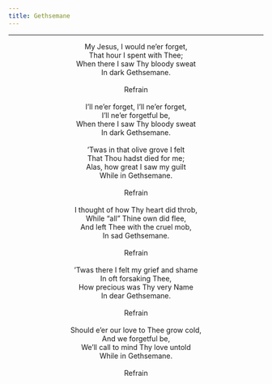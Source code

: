 ```yaml
---
title: Gethsemane
---
```


---
<center>
My Jesus, I would ne’er forget,<br/>
That hour I spent with Thee;<br/>
When there I saw Thy bloody sweat<br/>
In dark Gethsemane.<br/>
<br/>
Refrain<br/>
<br/>
I’ll ne’er forget, I’ll ne’er forget,<br/>
I’ll ne’er forgetful be,<br/>
When there I saw Thy bloody sweat<br/>
In dark Gethsemane.<br/>
<br/>
’Twas in that olive grove I felt<br/>
That Thou hadst died for me;<br/>
Alas, how great I saw my guilt<br/>
While in Gethsemane.<br/>
<br/>
Refrain<br/>
<br/>
I thought of how Thy heart did throb,<br/>
While “all” Thine own did flee,<br/>
And left Thee with the cruel mob,<br/>
In sad Gethsemane.<br/>
<br/>
Refrain<br/>
<br/>
’Twas there I felt my grief and shame<br/>
In oft forsaking Thee,<br/>
How precious was Thy very Name<br/>
In dear Gethsemane.<br/>
<br/>
Refrain<br/>
<br/>
Should e’er our love to Thee grow cold,<br/>
And we forgetful be,<br/>
We’ll call to mind Thy love untold<br/>
While in Gethsemane.<br/>
<br/>
Refrain
</center>